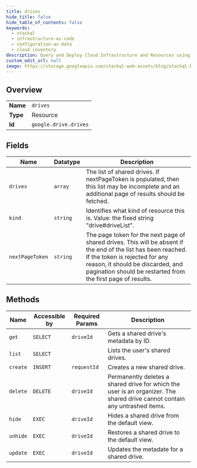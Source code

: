 ```yaml
---
title: drives
hide_title: false
hide_table_of_contents: false
keywords:
  - stackql
  - infrastructure-as-code
  - configuration-as-data
  - cloud inventory
description: Query and Deploy Cloud Infrastructure and Resources using SQL
custom_edit_url: null
image: https://storage.googleapis.com/stackql-web-assets/blog/stackql-blog-post-featured-image.png
---
```

  
    

## Overview
<table><tbody>
<tr><td><b>Name</b></td><td><code>drives</code></td></tr>
<tr><td><b>Type</b></td><td>Resource</td></tr>
<tr><td><b>Id</b></td><td><code>google.drive.drives</code></td></tr>
</tbody></table>

## Fields
| Name | Datatype | Description |
| ---- | -------- | ----------- |
| `drives` | `array` | The list of shared drives. If nextPageToken is populated, then this list may be incomplete and an additional page of results should be fetched. |
| `kind` | `string` | Identifies what kind of resource this is. Value: the fixed string "drive#driveList". |
| `nextPageToken` | `string` | The page token for the next page of shared drives. This will be absent if the end of the list has been reached. If the token is rejected for any reason, it should be discarded, and pagination should be restarted from the first page of results. |
## Methods
| Name | Accessible by | Required Params | Description |
| ---- | ------------- | --------------- | ----------- |
| `get` | `SELECT` | `driveId` | Gets a shared drive's metadata by ID. |
| `list` | `SELECT` |  | Lists the user's shared drives. |
| `create` | `INSERT` | `requestId` | Creates a new shared drive. |
| `delete` | `DELETE` | `driveId` | Permanently deletes a shared drive for which the user is an organizer. The shared drive cannot contain any untrashed items. |
| `hide` | `EXEC` | `driveId` | Hides a shared drive from the default view. |
| `unhide` | `EXEC` | `driveId` | Restores a shared drive to the default view. |
| `update` | `EXEC` | `driveId` | Updates the metadate for a shared drive. |
